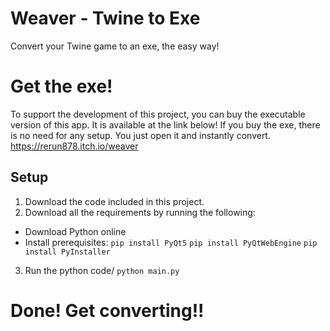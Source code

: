 # Weaver - Twine to Exe
Convert your Twine game to an exe, the easy way!

# Get the exe!
To support the development of this project, you can buy the executable version of this app. It is available at the link below!
If you buy the exe, there is no need for any setup. You just open it and instantly convert.
https://rerun878.itch.io/weaver

## Setup
1. Download the code included in this project.
2. Download all the requirements by running the following:
- Download Python online
- Install prerequisites:
`pip install PyQt5`
`pip install PyQtWebEngine`
`pip install PyInstaller`
3. Run the python code/
`python main.py`

# Done! Get converting!!


